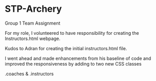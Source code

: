 # STP-Archery

Group 1 Team Assignment

For my role, I volunteered to have responsibility for creating the Instructors.html webpage.

Kudos to Adran for creating the initial instructors.html file.

I went ahead and made enhancements from his baseline of code and improved the responsiveness by adding to two new CSS classes

.coaches & .instructors
